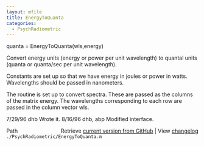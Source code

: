 ```yaml
---
layout: mfile
title: EnergyToQuanta
categories:
  - PsychRadiometric
---
```


quanta = EnergyToQuanta\(wls,energy\)

Convert energy units \(energy or power per unit wavelength\)
to quantal units \(quanta or quanta/sec per unit wavelength\).

Constants are set up so that we have energy in joules or
power in watts.  Wavelengths should be passed in nanometers.

The routine is set up to convert spectra.  These are
passed as the columns of the matrix energy.  The
wavelengths corresponding to each row are passed in
the column vector wls.

7/29/96  dhb  Wrote it.
8/16/96  dhb, abp  Modified interface.


<div class="code_header" style="text-align:right;">
  <span style="float:left;">Path&nbsp;&nbsp;</span> <span class="counter">Retrieve <a href=
  "https://raw.github.com/Psychtoolbox-3/Psychtoolbox-3/beta/./PsychRadiometric/EnergyToQuanta.m">current version from GitHub</a> | View <a href=
  "https://github.com/Psychtoolbox-3/Psychtoolbox-3/commits/beta/./PsychRadiometric/EnergyToQuanta.m">changelog</a></span>
</div>
<div class="code">
  <code>./PsychRadiometric/EnergyToQuanta.m</code>
</div>
